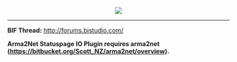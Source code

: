 <p align="center">
  <img src="https://dka575ofm4ao0.cloudfront.net/assets/pages/front-facing/contact/logo_on_light-96a80116859e63816abaebc51a42f110.png" />
</p>

---




**BIF Thread:** http://forums.bistudio.com/

**Arma2Net Statuspage IO Plugin requires arma2net (https://bitbucket.org/Scott_NZ/arma2net/overview).**

